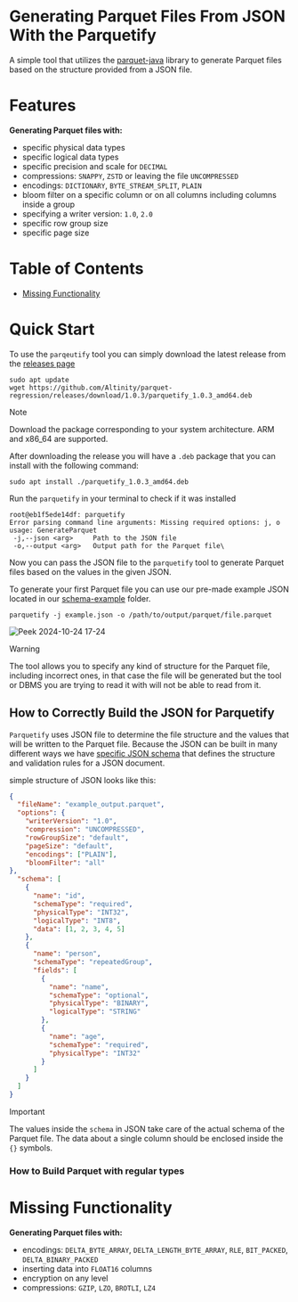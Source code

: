 # Generating Parquet Files From JSON With the Parquetify

A simple tool that utilizes the [parquet-java](https://github.com/apache/parquet-java) library to generate Parquet files based on the structure provided from a JSON file.

# Features

**Generating Parquet files with:**

* specific physical data types
* specific logical data types
* specific precision and scale for `DECIMAL`
* compressions: `SNAPPY`, `ZSTD` or leaving the file `UNCOMPRESSED`
* encodings: `DICTIONARY`, `BYTE_STREAM_SPLIT`, `PLAIN`
* bloom filter on a specific column or on all columns including columns inside a group
* specifying a writer version: `1.0`, `2.0`
* specific row group size
* specific page size


# Table of Contents

* [Missing Functionality](#missing-functionality)


# Quick Start

To use the `parqeutify` tool you can simply download the latest release from the [releases page](https://github.com/Altinity/parquet-regression/releases)

```shell
sudo apt update
wget https://github.com/Altinity/parquet-regression/releases/download/1.0.3/parquetify_1.0.3_amd64.deb
```

> [!NOTE]
> Download the package corresponding to your system architecture. ARM and x86_64 are supported.

After downloading the release you will have a `.deb` package that you can install with the following command:

```shell
sudo apt install ./parquetify_1.0.3_amd64.deb
```

Run the `parquetify` in your terminal to check if it was installed

```shell
root@eb1f5ede14df: parquetify
Error parsing command line arguments: Missing required options: j, o
usage: GenerateParquet
 -j,--json <arg>     Path to the JSON file
 -o,--output <arg>   Output path for the Parquet file\
```

Now you can pass the JSON file to the `parquetify` tool to generate Parquet files based on the values in the given JSON.

To generate your first Parquet file you can use our pre-made example JSON located in our [schema-example](https://github.com/Altinity/parquet-regression/blob/main/parquetify/src/schema-example/json/example.json) folder.

```shell
parquetify -j example.json -o /path/to/output/parquet/file.parquet
```
![Peek 2024-10-24 17-24](https://github.com/user-attachments/assets/d7c27bff-ba00-40bc-987b-c446ed8c7bd0)

> [!WARNING]
> The tool allows you to specify any kind of structure for the Parquet file, including incorrect ones, in that case the 
> file will be generated but the tool or DBMS you are trying to read it with will not be able to read from it.

## How to Correctly Build the JSON for Parquetify

`Parquetify` uses JSON file to determine the file structure and the values that will be written to the Parquet file. 
Because the JSON can be built in many different ways we have [specific JSON schema](https://github.com/Altinity/parquet-regression/blob/main/parquetify/src/schema-example/json/schema.json)
that defines the structure and validation rules for a JSON document.

simple structure of JSON looks like this:

```json
{
  "fileName": "example_output.parquet",
  "options": {
    "writerVersion": "1.0",
    "compression": "UNCOMPRESSED",
    "rowGroupSize": "default",
    "pageSize": "default",
    "encodings": ["PLAIN"],
    "bloomFilter": "all"
},
  "schema": [
    {
      "name": "id",
      "schemaType": "required",
      "physicalType": "INT32",
      "logicalType": "INT8",
      "data": [1, 2, 3, 4, 5]
    },
    {
      "name": "person",
      "schemaType": "repeatedGroup",
      "fields": [
        {
          "name": "name",
          "schemaType": "optional",
          "physicalType": "BINARY",
          "logicalType": "STRING"
        },
        {
          "name": "age",
          "schemaType": "required",
          "physicalType": "INT32"
        }
      ]
    }
  ]
}
```

> [!IMPORTANT]
> 
> The values inside the `schema` in JSON take care of the actual schema of the Parquet file. The data about a single
column should be enclosed inside the `{}` symbols.
### How to Build Parquet with regular types



# Missing Functionality

**Generating Parquet files with:**

* encodings: `DELTA_BYTE_ARRAY`, `DELTA_LENGTH_BYTE_ARRAY`, `RLE`, `BIT_PACKED`, `DELTA_BINARY_PACKED`
* inserting data into `FLOAT16` columns
* encryption on any level
* compressions: `GZIP`, `LZO`, `BROTLI`, `LZ4`
